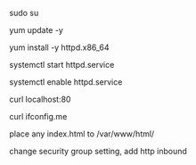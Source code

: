 sudo su

yum update -y

yum install -y httpd.x86_64

systemctl start httpd.service

systemctl enable httpd.service

curl localhost:80

curl ifconfig.me

place any index.html to /var/www/html/

change security group setting, add http inbound

